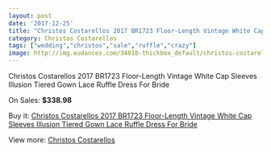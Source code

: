 ```yaml
---
layout: post
date: '2017-12-25'
title: "Christos Costarellos 2017 BR1723 Floor-Length Vintage White Cap Sleeves Illusion Tiered Gown Lace Ruffle Dress For Bride"
category: Christos Costarellos
tags: ["wedding","christos","sale","ruffle","crazy"]
image: http://img.eudances.com/34818-thickbox_default/christos-costarellos-2017-br1723-floor-length-vintage-white-cap-sleeves-illusion-tiered-gown-lace-ruffle-dress-for-bride.jpg
---
```

Christos Costarellos 2017 BR1723 Floor-Length Vintage White Cap Sleeves Illusion Tiered Gown Lace Ruffle Dress For Bride

On Sales: **$338.98**
<a href="https://www.eudances.com/en/christos-costarellos/10518-christos-costarellos-2017-br1723-floor-length-vintage-white-cap-sleeves-illusion-tiered-gown-lace-ruffle-dress-for-bride.html"><amp-img layout="responsive" width="600" height="600" src="//img.eudances.com/34818-thickbox_default/christos-costarellos-2017-br1723-floor-length-vintage-white-cap-sleeves-illusion-tiered-gown-lace-ruffle-dress-for-bride.jpg" alt="Christos Costarellos 2017 BR1723 Floor-Length Vintage White Cap Sleeves Illusion Tiered Gown Lace Ruffle Dress For Bride 0" /></a>
<a href="https://www.eudances.com/en/christos-costarellos/10518-christos-costarellos-2017-br1723-floor-length-vintage-white-cap-sleeves-illusion-tiered-gown-lace-ruffle-dress-for-bride.html"><amp-img layout="responsive" width="600" height="600" src="//img.eudances.com/34819-thickbox_default/christos-costarellos-2017-br1723-floor-length-vintage-white-cap-sleeves-illusion-tiered-gown-lace-ruffle-dress-for-bride.jpg" alt="Christos Costarellos 2017 BR1723 Floor-Length Vintage White Cap Sleeves Illusion Tiered Gown Lace Ruffle Dress For Bride 1" /></a>

Buy it: [Christos Costarellos 2017 BR1723 Floor-Length Vintage White Cap Sleeves Illusion Tiered Gown Lace Ruffle Dress For Bride](https://www.eudances.com/en/christos-costarellos/10518-christos-costarellos-2017-br1723-floor-length-vintage-white-cap-sleeves-illusion-tiered-gown-lace-ruffle-dress-for-bride.html "Christos Costarellos 2017 BR1723 Floor-Length Vintage White Cap Sleeves Illusion Tiered Gown Lace Ruffle Dress For Bride")

View more: [Christos Costarellos](https://www.eudances.com/en/108-christos-costarellos "Christos Costarellos")
